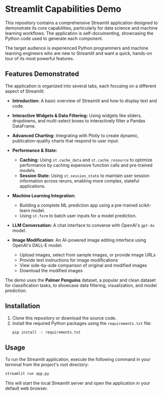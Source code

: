 # Streamlit Capabilities Demo

This repository contains a comprehensive Streamlit application designed to demonstrate its core capabilities, particularly for data science and machine learning workflows. The application is self-documenting, showcasing the Python code used to generate each component.

The target audience is experienced Python programmers and machine learning engineers who are new to Streamlit and want a quick, hands-on tour of its most powerful features.

## Features Demonstrated

The application is organized into several tabs, each focusing on a different aspect of Streamlit:

*   **Introduction:** A basic overview of Streamlit and how to display text and code.
*   **Interactive Widgets & Data Filtering:** Using widgets like sliders, dropdowns, and multi-select boxes to interactively filter a Pandas DataFrame.
*   **Advanced Charting:** Integrating with Plotly to create dynamic, publication-quality charts that respond to user input.
*   **Performance & State:**
    *   **Caching:** Using `st.cache_data` and `st.cache_resource` to optimize performance by caching expensive function calls and pre-trained models.
    *   **Session State:** Using `st.session_state` to maintain user session information across reruns, enabling more complex, stateful applications.
*   **Machine Learning Integration:**
    *   Building a complete ML prediction app using a pre-trained scikit-learn model.
    *   Using `st.form` to batch user inputs for a model prediction.

*   **LLM Conversation:** A chat interface to converse with OpenAI's `gpt-4o` model.

*   **Image Modification:** An AI-powered image editing interface using OpenAI's DALL-E model:
    *   Upload images, select from sample images, or provide image URLs
    *   Provide text instructions for image modifications
    *   View side-by-side comparison of original and modified images
    *   Download the modified images

The demo uses the **Palmer Penguins** dataset, a popular and clean dataset for classification tasks, to showcase data filtering, visualization, and model prediction.

## Installation

1.  Clone this repository or download the source code.
2.  Install the required Python packages using the `requirements.txt` file:
    ```bash
    pip install -r requirements.txt
    ```

## Usage

To run the Streamlit application, execute the following command in your terminal from the project's root directory:

```bash
streamlit run app.py
```

This will start the local Streamlit server and open the application in your default web browser.

